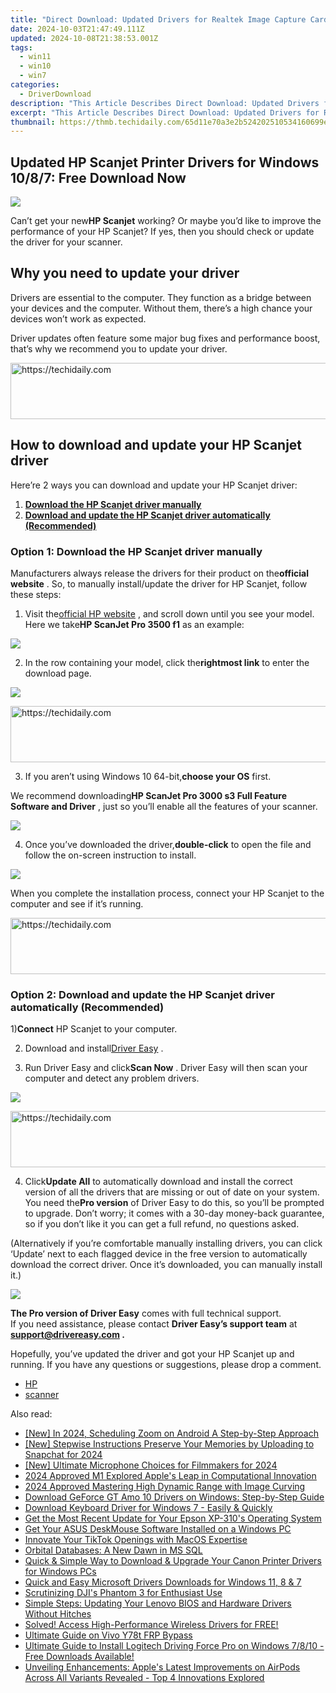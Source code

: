 ```yaml
---
title: "Direct Download: Updated Drivers for Realtek Image Capture Cards Under Windows 10"
date: 2024-10-03T21:47:49.111Z
updated: 2024-10-08T21:38:53.001Z
tags:
  - win11
  - win10
  - win7
categories:
  - DriverDownload
description: "This Article Describes Direct Download: Updated Drivers for Realtek Image Capture Cards Under Windows 10"
excerpt: "This Article Describes Direct Download: Updated Drivers for Realtek Image Capture Cards Under Windows 10"
thumbnail: https://thmb.techidaily.com/65d11e70a3e2b524202510534160699ecec295d81962cec51e81800c7f637654.jpg
---
```


## Updated HP Scanjet Printer Drivers for Windows 10/8/7: Free Download Now

![](https://images.drivereasy.com/wp-content/uploads/2020/08/2020-08-06_11-21-24-2.jpg)

 Can’t get your new**HP Scanjet** working? Or maybe you’d like to improve the performance of your HP Scanjet? If yes, then you should check or update the driver for your scanner.

## Why you need to update your driver

 Drivers are essential to the computer. They function as a bridge between your devices and the computer. Without them, there’s a high chance your devices won’t work as expected.

 Driver updates often feature some major bug fixes and performance boost, that’s why we recommend you to update your driver.

<!-- affiliate ads begin -->
<a href="https://appsumo.8odi.net/c/5597632/2075475/7443" target="_top" id="2075475">
  <img src="//a.impactradius-go.com/display-ad/7443-2075475" border="0" alt="https://techidaily.com" width="728" height="90"/>
</a>
<img height="0" width="0" src="https://appsumo.8odi.net/i/5597632/2075475/7443" style="position:absolute;visibility:hidden;" border="0" />
<!-- affiliate ads end -->

## How to download and update your HP Scanjet driver

Here’re 2 ways you can download and update your HP Scanjet driver:

1. **[Download the HP Scanjet driver manually](https://tools.techidaily.com/drivereasy/download/)**
2. **[Download and update the HP Scanjet driver automatically (Recommended)](https://www.drivereasy.com/knowledge/hp-scanjet-drivers-download-and-update-on-windows/#option2)**

### Option 1: Download the HP Scanjet driver manually

 Manufacturers always release the drivers for their product on the**official website** . So, to manually install/update the driver for HP Scanjet, follow these steps:

 1) Visit the[official HP website](https://support.hp.com/us-en/document/c04635830) , and scroll down until you see your model. Here we take**HP ScanJet Pro 3500 f1** as an example:

![](https://images.drivereasy.com/wp-content/uploads/2020/08/2020-08-06_12-23-46-1-1200x727.jpg)

 2) In the row containing your model, click the**rightmost link** to enter the download page.

![](https://images.drivereasy.com/wp-content/uploads/2020/08/2020-08-06_12-23-46-1200x727.jpg)

<!-- affiliate ads begin -->
<a href="https://arkmc.pxf.io/c/5597632/352555/5172" target="_top" id="352555">
  <img src="//a.impactradius-go.com/display-ad/5172-352555" border="0" alt="https://techidaily.com" width="720" height="90"/>
</a>
<img height="0" width="0" src="https://arkmc.pxf.io/i/5597632/352555/5172" style="position:absolute;visibility:hidden;" border="0" />
<!-- affiliate ads end -->

 3) If you aren’t using Windows 10 64-bit,**choose your OS** first.

 We recommend downloading**HP ScanJet Pro 3000 s3 Full Feature Software and Driver** , just so you’ll enable all the features of your scanner.

![](https://images.drivereasy.com/wp-content/uploads/2020/08/2020-08-06_12-25-10-1200x752.jpg)

 4) Once you’ve downloaded the driver,**double-click** to open the file and follow the on-screen instruction to install.

![](https://images.drivereasy.com/wp-content/uploads/2020/08/2020-08-06_12-32-40-1.jpg)

 When you complete the installation process, connect your HP Scanjet to the computer and see if it’s running.

<!-- affiliate ads begin -->
<a href="https://appsumo.8odi.net/c/5597632/2037319/7443" target="_top" id="2037319">
  <img src="//a.impactradius-go.com/display-ad/7443-2037319" border="0" alt="https://techidaily.com" width="728" height="90"/>
</a>
<img height="0" width="0" src="https://appsumo.8odi.net/i/5597632/2037319/7443" style="position:absolute;visibility:hidden;" border="0" />
<!-- affiliate ads end -->

### Option 2: Download and update the HP Scanjet driver automatically (Recommended)

 1)**Connect** HP Scanjet to your computer.

 2) Download and install[Driver Easy](https://tools.techidaily.com/drivereasy/download/) .

 3) Run Driver Easy and click**Scan Now** . Driver Easy will then scan your computer and detect any problem drivers.

![](https://images.drivereasy.com/wp-content/uploads/2020/08/2020-08-04_17-40-32-1.jpg)

<!-- affiliate ads begin -->
<a href="https://aligracehair.sjv.io/c/5597632/1918719/19272" target="_top" id="1918719">
  <img src="//a.impactradius-go.com/display-ad/19272-1918719" border="0" alt="https://techidaily.com" width="728" height="90"/>
</a>
<img height="0" width="0" src="https://aligracehair.sjv.io/i/5597632/1918719/19272" style="position:absolute;visibility:hidden;" border="0" />
<!-- affiliate ads end -->

 4) Click**Update All** to automatically download and install the correct version of all the drivers that are missing or out of date on your system. You need the**Pro version** of Driver Easy to do this, so you’ll be prompted to upgrade. Don’t worry; it comes with a 30-day money-back guarantee, so if you don’t like it you can get a full refund, no questions asked.  
  
 (Alternatively if you’re comfortable manually installing drivers, you can click ‘Update’ next to each flagged device in the free version to automatically download the correct driver. Once it’s downloaded, you can manually install it.)

![](https://images.drivereasy.com/wp-content/uploads/2020/08/2020-08-04_18-45-37-2.jpg)

**The Pro version of Driver Easy** comes with full technical support.  
 If you need assistance, please contact **Driver Easy’s support team** at **[support@drivereasy.com](https://tools.techidaily.com/drivereasy/download/) .**

 Hopefully, you’ve updated the driver and got your HP Scanjet up and running. If you have any questions or suggestions, please drop a comment.

* [HP](https://tools.techidaily.com/drivereasy/download/)
* [scanner](https://tools.techidaily.com/drivereasy/download/)

<ins class="adsbygoogle"
     style="display:block"
     data-ad-format="autorelaxed"
     data-ad-client="ca-pub-7571918770474297"
     data-ad-slot="1223367746"></ins>

<ins class="adsbygoogle"
     style="display:block"
     data-ad-client="ca-pub-7571918770474297"
     data-ad-slot="8358498916"
     data-ad-format="auto"
     data-full-width-responsive="true"></ins>

<span class="atpl-alsoreadstyle">Also read:</span>
<div><ul>
<li><a href="https://fox-friendly.techidaily.com/new-in-2024-scheduling-zoom-on-android-a-step-by-step-approach/"><u>[New] In 2024, Scheduling Zoom on Android A Step-by-Step Approach</u></a></li>
<li><a href="https://snapchat-videos.techidaily.com/new-stepwise-instructions-preserve-your-memories-by-uploading-to-snapchat-for-2024/"><u>[New] Stepwise Instructions Preserve Your Memories by Uploading to Snapchat for 2024</u></a></li>
<li><a href="https://youtube-data.techidaily.com/ltimate-microphone-choices-for-filmmakers-for-2024/"><u>[New] Ultimate Microphone Choices for Filmmakers for 2024</u></a></li>
<li><a href="https://extra-guidance.techidaily.com/2024-approved-m1-explored-apples-leap-in-computational-innovation/"><u>2024 Approved M1 Explored Apple's Leap in Computational Innovation</u></a></li>
<li><a href="https://extra-skills.techidaily.com/2024-approved-mastering-high-dynamic-range-with-image-curving/"><u>2024 Approved Mastering High Dynamic Range with Image Curving</u></a></li>
<li><a href="https://win-dash.techidaily.com/download-geforce-gt-amo-10-drivers-on-windows-step-by-step-guide/"><u>Download GeForce GT Amo 10 Drivers on Windows: Step-by-Step Guide</u></a></li>
<li><a href="https://win-dash.techidaily.com/1722970347462-download-keyboard-driver-for-windows-7-easily-and-quickly/"><u>Download Keyboard Driver for Windows 7 - Easily & Quickly</u></a></li>
<li><a href="https://win-dash.techidaily.com/get-the-most-recent-update-for-your-epson-xp-310s-operating-system/"><u>Get the Most Recent Update for Your Epson XP-310's Operating System</u></a></li>
<li><a href="https://win-dash.techidaily.com/get-your-asus-deskmouse-software-installed-on-a-windows-pc/"><u>Get Your ASUS DeskMouse Software Installed on a Windows PC</u></a></li>
<li><a href="https://tiktok-videos.techidaily.com/innovate-your-tiktok-openings-with-macos-expertise/"><u>Innovate Your TikTok Openings with MacOS Expertise</u></a></li>
<li><a href="https://data-wizards.techidaily.com/orbital-databases-a-new-dawn-in-ms-sql/"><u>Orbital Databases: A New Dawn in MS SQL</u></a></li>
<li><a href="https://win-dash.techidaily.com/quick-and-simple-way-to-download-and-upgrade-your-canon-printer-drivers-for-windows-pcs/"><u>Quick & Simple Way to Download & Upgrade Your Canon Printer Drivers for Windows PCs</u></a></li>
<li><a href="https://win-dash.techidaily.com/quick-and-easy-microsoft-drivers-downloads-for-windows-11-8-and-7/"><u>Quick and Easy Microsoft Drivers Downloads for Windows 11, 8 & 7</u></a></li>
<li><a href="https://fox-helps.techidaily.com/scrutinizing-djis-phantom-3-for-enthusiast-use/"><u>Scrutinizing DJI's Phantom 3 for Enthusiast Use</u></a></li>
<li><a href="https://win-dash.techidaily.com/simple-steps-updating-your-lenovo-bios-and-hardware-drivers-without-hitches/"><u>Simple Steps: Updating Your Lenovo BIOS and Hardware Drivers Without Hitches</u></a></li>
<li><a href="https://win-dash.techidaily.com/solved-access-high-performance-wireless-drivers-for-free/"><u>Solved! Access High-Performance Wireless Drivers for FREE!</u></a></li>
<li><a href="https://bypass-frp.techidaily.com/ultimate-guide-on-vivo-y78t-frp-bypass-by-drfone-android/"><u>Ultimate Guide on Vivo Y78t FRP Bypass</u></a></li>
<li><a href="https://win-dash.techidaily.com/ultimate-guide-to-install-logitech-driving-force-pro-on-windows-7810-free-downloads-available/"><u>Ultimate Guide to Install Logitech Driving Force Pro on Windows 7/8/10 - Free Downloads Available!</u></a></li>
<li><a href="https://technical-tips.techidaily.com/unveiling-enhancements-apples-latest-improvements-on-airpods-across-all-variants-revealed-top-4-innovations-explored/"><u>Unveiling Enhancements: Apple's Latest Improvements on AirPods Across All Variants Revealed - Top 4 Innovations Explored</u></a></li>
</ul></div>

